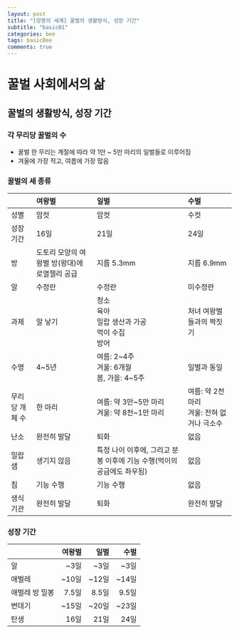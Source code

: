 ```yaml
---
layout: post
title: "[양봉의 세계] 꿀벌의 생활방식, 성장 기간"
subtitle: "basic01"
categories: bee
tags: basicBee
comments: true
---
```


# 꿀벌 사회에서의 삶

## 꿀벌의 생활방식, 성장 기간

### 각 무리당 꿀벌의 수
* 꿀벌 한 무리는 계절에 따라 약 1만 ~ 5만 마리의 일벌들로 이루어짐
* 겨울에 가장 적고, 여름에 가장 많음

### 꿀벌의 세 종류
||여왕벌|일벌|수벌|
|:---|:---|:---|:---|
|성별|암컷|암컷|수컷|
|성장 기간|16일|21일|24일|
|방|도토리 모양의 여왕벌 방(왕대)에 로열젤리 공급|지름 5.3mm|지름 6.9mm|
|알|수정란|수정란|미수정란|
|과제|알 낳기|청소<br>육아<br>밀랍 생산과 가공<br>먹이 수집<br>방어|처녀 여왕벌들과의 짝짓기|
|수명|4~5년|여름: 2~4주<br>겨울: 6개월<br>봄, 가을: 4~5주|일벌과 동일|
|무리당 개체 수|한 마리|여름: 약 3만~5만 마리<br>겨울: 약 8천~1만 마리|여름: 약 2천마리<br>겨울: 전혀 없거나 극소수|
|난소|완전히 발달|퇴화|없음|
|밀랍샘|생기지 않음|특정 나이 이후에, 그리고 분봉 이후에 기능 수행(먹이의 공급에도 좌우됨)|없음|
|침|기능 수행|기능 수행|없음|
|생식 기관|완전히 발달|퇴화|완전히 발달|

### 성장 기간
||여왕벌|일벌|수벌|
|:---|---:|---:|---:|
|알|~3일|~3일|~3일|
|애벌레|~10일|~12일|~14일|
|애벌레 방 밀봉|7.5일|8.5일|9.5일|
|번데기|~15일|~20일|~23일|
|탄생|16일|21일|24일|